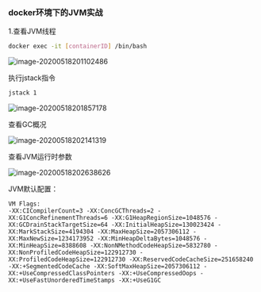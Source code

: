 ### docker环境下的JVM实战

1.查看JVM线程

```bash
docker exec -it [containerID] /bin/bash
```

![image-20200518201102486]([https://github.com/rainluacgq/java/blob/master/java%E5%86%85%E5%AD%98/pic/image-20200518201102486.png](https://github.com/rainluacgq/java/blob/master/java内存/pic/image-20200518201102486.png))

执行jstack指令

```bash
jstack 1
```

![image-20200518201857178](C:\Users\caiguoqing\AppData\Roaming\Typora\typora-user-images\image-20200518201857178.png)

查看GC概况

![image-20200518202141319](C:\Users\caiguoqing\AppData\Roaming\Typora\typora-user-images\image-20200518202141319.png)

查看JVM运行时参数

![image-20200518202638626](C:\Users\caiguoqing\AppData\Roaming\Typora\typora-user-images\image-20200518202638626.png)

JVM默认配置：

```
VM Flags:
-XX:CICompilerCount=3 -XX:ConcGCThreads=2 -XX:G1ConcRefinementThreads=6 -XX:G1HeapRegionSize=1048576 -XX:GCDrainStackTargetSize=64 -XX:InitialHeapSize=130023424 -XX:MarkStackSize=4194304 -XX:MaxHeapSize=2057306112 -XX:MaxNewSize=1234173952 -XX:MinHeapDeltaBytes=1048576 -XX:MinHeapSize=8388608 -XX:NonNMethodCodeHeapSize=5832780 -XX:NonProfiledCodeHeapSize=122912730 -XX:ProfiledCodeHeapSize=122912730 -XX:ReservedCodeCacheSize=251658240 -XX:+SegmentedCodeCache -XX:SoftMaxHeapSize=2057306112 -XX:+UseCompressedClassPointers -XX:+UseCompressedOops -XX:+UseFastUnorderedTimeStamps -XX:+UseG1GC
```

